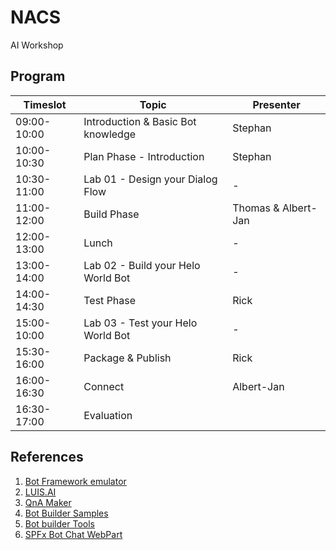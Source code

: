 # NACS
AI Workshop

## Program

Timeslot|Topic|Presenter
------|-----------|----
09:00-10:00| Introduction & Basic Bot knowledge| Stephan
10:00-10:30| Plan Phase - Introduction | Stephan
10:30-11:00| Lab 01 - Design your Dialog Flow | -
11:00-12:00| Build Phase | Thomas & Albert-Jan
12:00-13:00| Lunch|-
13:00-14:00| Lab 02 - Build your Helo World Bot | -
14:00-14:30| Test Phase | Rick
15:00-10:00| Lab 03 - Test your Helo World Bot | -
15:30-16:00| Package & Publish| Rick
16:00-16:30| Connect | Albert-Jan 
16:30-17:00| Evaluation 

## References
1. [Bot Framework emulator](https://github.com/Microsoft/BotFramework-Emulator/releases/tag/v4.3.3)
2. [LUIS.AI](https://www.luis.ai/)
3. [QnA Maker](https://www.qnamaker.ai/)
4. [Bot Builder Samples](https://github.com/Microsoft/BotBuilder-Samples)
5. [Bot builder Tools](https://github.com/Microsoft/botbuilder-tools)
6. [SPFx Bot Chat WebPart](https://github.com/SharePoint/sp-dev-fx-webparts/tree/master/samples/react-bot-framework)
